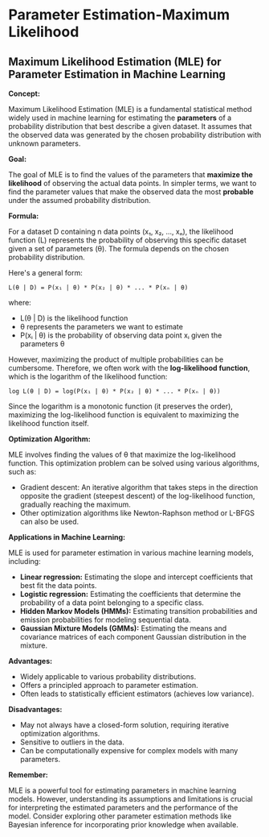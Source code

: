 # Parameter Estimation-Maximum Likelihood

## Maximum Likelihood Estimation (MLE) for Parameter Estimation in Machine Learning

**Concept:**

Maximum Likelihood Estimation (MLE) is a fundamental statistical method widely used in machine learning for estimating the **parameters** of a probability distribution that best describe a given dataset. It assumes that the observed data was generated by the chosen probability distribution with unknown parameters.

**Goal:**

The goal of MLE is to find the values of the parameters that **maximize the likelihood** of observing the actual data points. In simpler terms, we want to find the parameter values that make the observed data the most **probable** under the assumed probability distribution.

**Formula:**

For a dataset D containing n data points (x₁, x₂, ..., xₙ), the likelihood function (L) represents the probability of observing this specific dataset given a set of parameters (θ). The formula depends on the chosen probability distribution.

Here's a general form:

```
L(θ | D) = P(x₁ | θ) * P(x₂ | θ) * ... * P(xₙ | θ)
```

where:

- L(θ | D) is the likelihood function
- θ represents the parameters we want to estimate
- P(xᵢ | θ) is the probability of observing data point xᵢ given the parameters θ

However, maximizing the product of multiple probabilities can be cumbersome. Therefore, we often work with the **log-likelihood function**, which is the logarithm of the likelihood function:

```
log L(θ | D) = log(P(x₁ | θ) * P(x₂ | θ) * ... * P(xₙ | θ))
```

Since the logarithm is a monotonic function (it preserves the order), maximizing the log-likelihood function is equivalent to maximizing the likelihood function itself.

**Optimization Algorithm:**

MLE involves finding the values of θ that maximize the log-likelihood function. This optimization problem can be solved using various algorithms, such as:

- Gradient descent: An iterative algorithm that takes steps in the direction opposite the gradient (steepest descent) of the log-likelihood function, gradually reaching the maximum.
- Other optimization algorithms like Newton-Raphson method or L-BFGS can also be used.

**Applications in Machine Learning:**

MLE is used for parameter estimation in various machine learning models, including:

- **Linear regression:** Estimating the slope and intercept coefficients that best fit the data points.
- **Logistic regression:** Estimating the coefficients that determine the probability of a data point belonging to a specific class.
- **Hidden Markov Models (HMMs):** Estimating transition probabilities and emission probabilities for modeling sequential data.
- **Gaussian Mixture Models (GMMs):** Estimating the means and covariance matrices of each component Gaussian distribution in the mixture.

**Advantages:**

- Widely applicable to various probability distributions.
- Offers a principled approach to parameter estimation.
- Often leads to statistically efficient estimators (achieves low variance).

**Disadvantages:**

- May not always have a closed-form solution, requiring iterative optimization algorithms.
- Sensitive to outliers in the data.
- Can be computationally expensive for complex models with many parameters.

**Remember:**

MLE is a powerful tool for estimating parameters in machine learning models. However, understanding its assumptions and limitations is crucial for interpreting the estimated parameters and the performance of the model. Consider exploring other parameter estimation methods like Bayesian inference for incorporating prior knowledge when available.